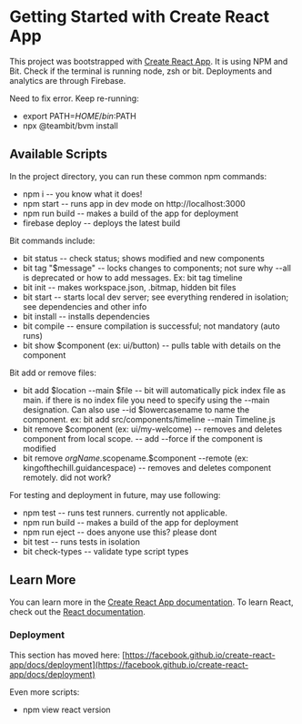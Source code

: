 # Getting Started with Create React App
This project was bootstrapped with [Create React App](https://github.com/facebook/create-react-app).
It is using NPM and Bit. Check if the terminal is running node, zsh or bit.
Deployments and analytics are through Firebase.

Need to fix error. Keep re-running:
* export PATH=$HOME/bin:$PATH
* npx @teambit/bvm install 

## Available Scripts
In the project directory, you can run these common npm commands:
* npm i -- you know what it does!
* npm start -- runs app in dev mode on http://localhost:3000
* npm run build -- makes a build of the app for deployment
* firebase deploy -- deploys the latest build

Bit commands include:
* bit status -- check status; shows modified and new components
* bit tag "$message" -- locks changes to components; not sure why --all is deprecated or how to add messages.
Ex: bit tag timeline
* bit init -- makes workspace.json, .bitmap, hidden bit files
* bit start -- starts local dev server; see everything rendered in isolation; see dependencies and other info
* bit install -- installs dependencies
* bit compile -- ensure compilation is successful; not mandatory (auto runs)
* bit show $component (ex: ui/button) -- pulls table with details on the component

Bit add or remove files:
* bit add $location --main $file -- bit will automatically pick index file as main. if there is no index file you need to specify using the --main designation. Can also use --id $lowercasename to name the component.
ex: bit add src/components/timeline --main Timeline.js
* bit remove $component (ex: ui/my-welcome) -- removes and deletes component from local scope.
-- add --force if the component is modified
* bit remove $orgName.$scopename.$component --remote (ex: kingofthechill.guidancespace) -- removes and deletes component remotely. did not work?

For testing and deployment in future, may use following:
* npm test -- runs test runners. currently not applicable.
* npm run build -- makes a build of the app for deployment
* npm run eject -- does anyone use this? please dont
* bit test -- runs tests in isolation
* bit check-types -- validate type script types

## Learn More
You can learn more in the [Create React App documentation](https://facebook.github.io/create-react-app/docs/getting-started).
To learn React, check out the [React documentation](https://reactjs.org/).

### Deployment
This section has moved here: [https://facebook.github.io/create-react-app/docs/deployment](https://facebook.github.io/create-react-app/docs/deployment)

Even more scripts:
* npm view react version
